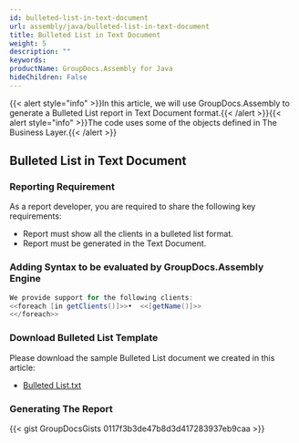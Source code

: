 ```yaml
---
id: bulleted-list-in-text-document
url: assembly/java/bulleted-list-in-text-document
title: Bulleted List in Text Document
weight: 5
description: ""
keywords: 
productName: GroupDocs.Assembly for Java
hideChildren: False
---
```

{{< alert style="info" >}}In this article, we will use GroupDocs.Assembly to generate a Bulleted List report in Text Document format.{{< /alert >}}{{< alert style="info" >}}The code uses some of the objects defined in The Business Layer.{{< /alert >}}

## Bulleted List in Text Document

### Reporting Requirement

As a report developer, you are required to share the following key requirements:

*   Report must show all the clients in a bulleted list format.
*   Report must be generated in the Text Document.

### Adding Syntax to be evaluated by GroupDocs.Assembly Engine

```java
We provide support for the following clients:
<<foreach [in getClients()]>>•	<<[getName()]>>
<</foreach>>

```

### Download Bulleted List Template

Please download the sample Bulleted List document we created in this article:

*   [Bulleted List.txt](https://raw.githubusercontent.com/groupdocs-assembly/GroupDocs.Assembly-for-Java/master/Examples/GroupDocs.Assembly.Examples.Java/Data/Storage/Text%20Templates/Bulleted%20List.txt?raw=true)

### Generating The Report

{{< gist GroupDocsGists 0117f3b3de47b8d3d417283937eb9caa >}}



